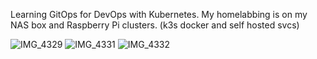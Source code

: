 Learning GitOps for DevOps with Kubernetes. My homelabbing is on my NAS box and Raspberry Pi clusters. (k3s docker and self hosted svcs)


![IMG_4329](https://github.com/user-attachments/assets/667f699f-d19b-4750-bc4b-c5da40bd5b12)
![IMG_4331](https://github.com/user-attachments/assets/33e84ac7-f2e3-4f06-9348-69d75696d335)
![IMG_4332](https://github.com/user-attachments/assets/cd17bb3b-1da4-4316-a3a7-3669c20bdbf7)

